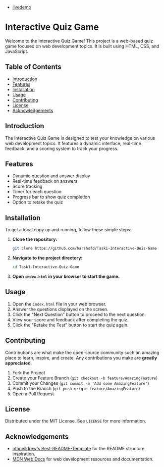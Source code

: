 - [livedemo](https://harshsfd.github.io/Task1-Interactive-Quiz-Game/)
# Interactive Quiz Game

Welcome to the Interactive Quiz Game! This project is a web-based quiz game focused on web development topics. It is built using HTML, CSS, and JavaScript.

## Table of Contents

- [Introduction](#introduction)
- [Features](#features)
- [Installation](#installation)
- [Usage](#usage)
- [Contributing](#contributing)
- [License](#license)
- [Acknowledgements](#acknowledgements)

## Introduction

The Interactive Quiz Game is designed to test your knowledge on various web development topics. It features a dynamic interface, real-time feedback, and a scoring system to track your progress.

## Features

- Dynamic question and answer display
- Real-time feedback on answers
- Score tracking
- Timer for each question
- Progress bar to show quiz completion
- Option to retake the quiz

## Installation

To get a local copy up and running, follow these simple steps:

1. **Clone the repository:**
    ```bash
    git clone https://github.com/harshsfd/Task1-Interactive-Quiz-Game
    ```

2. **Navigate to the project directory:**
    ```bash
    cd Task1-Interactive-Quiz-Game
    ```

3. **Open `index.html` in your browser to start the game.**

## Usage

1. Open the `index.html` file in your web browser.
2. Answer the questions displayed on the screen.
3. Click the "Next Question" button to proceed to the next question.
4. View your score and feedback after completing the quiz.
5. Click the "Retake the Test" button to start the quiz again.

## Contributing

Contributions are what make the open-source community such an amazing place to learn, inspire, and create. Any contributions you make are **greatly appreciated**.

1. Fork the Project
2. Create your Feature Branch (`git checkout -b feature/AmazingFeature`)
3. Commit your Changes (`git commit -m 'Add some AmazingFeature'`)
4. Push to the Branch (`git push origin feature/AmazingFeature`)
5. Open a Pull Request

## License

Distributed under the MIT License. See `LICENSE` for more information.

## Acknowledgements

- [othneildrew's Best-README-Template](https://github.com/othneildrew/Best-README-Template) for the README structure inspiration.
- [MDN Web Docs](https://developer.mozilla.org/) for web development resources and documentation.
